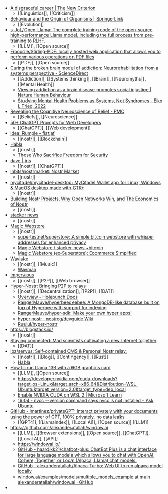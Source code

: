 - [A disgraceful career | The New Criterion](https://newcriterion.com/issues/2004/9/a-disgraceful-career)
	- [[Linguistics]], [[Criticism]]
- [Behaviour and the Origin of Organisms | SpringerLink](https://link.springer.com/article/10.1007/s11084-023-09635-0)
	- [[Evolution]]
- [s-JoL/Open-Llama: The complete training code of the open-source high-performance Llama model, including the full process from pre-training to RLHF.](https://github.com/s-JoL/Open-Llama)
	- [[LLM]], [[Open source]]
- [Frooodle/Stirling-PDF: locally hosted web application that allows you to perform various operations on PDF files](https://github.com/Frooodle/Stirling-PDF)
	- [[PDF]], [[Open source]]
- [Curing the broken brain model of addiction: Neurorehabilitation from a systems perspective - ScienceDirect](https://www.sciencedirect.com/science/article/pii/S0306460320307322)
	- [[Addiction]], [[Systems thinking]], [[Brain]], [[Neuromyths]], [[Mental Health]]
	- [Viewing addiction as a brain disease promotes social injustice | Nature Human Behaviour](https://www.nature.com/articles/s41562-017-0055)
	- [Studying Mental Health Problems as Systems, Not Syndromes - Eiko I. Fried, 2022](https://journals.sagepub.com/doi/10.1177/09637214221114089)
- [Revealing the Cognitive Neuroscience of Belief - PMC](https://www.ncbi.nlm.nih.gov/pmc/articles/PMC9339788/)
	- [[Beliefs]], [[Neuroscience]]
- [50+ ChatGPT Prompts for Web Developers](https://www.builder.io/blog/ai-prompts-for-web-developers-chatgpt)
	- [[ChatGPT]], [[Web development]]
- [idea: Rumple – fiatjaf](https://fiatjaf.com/rumple.html)
	- [[nostr]], [[Blockchain]]
- [Habla](https://habla.news/)
	- [[nostr]]
	- [Those Who Sacrifice Freedom for Security](https://habla.news/a/naddr1qqxnzd3cxv6nqwfjxymrvvfkqy0hwumn8ghj7mn0wd68yttjv4kxz7fwdehkkmm5v9ex7tnrdakj7qg3waehxw309ahx7um5wgh8w6twv5hsz8nhwden5te0wfjkccte9ehx7um5wgh8w6tjv4jxuet59e48qtczype0ja24q8s6g3j0wfmascfq7el87lkr4p80dqfucasxha0qsu8lxqcyqqq823czv8cwh)
- [dave | iris](https://iris.to/gpt3@jb55.com)
	- [[nostr]], [[ChatGPT]]
- [lnbits/nostrmarket: Nostr Market](https://github.com/lnbits/nostrmarket#nostr-market)
	- [[nostr]]
- [mycitadel/mycitadel-desktop: MyCitadel Wallet app for Linux, Windows & MacOS desktop made with GTK+](https://github.com/mycitadel/mycitadel-desktop)
	- [[nostr]]
- [Building Nostr Projects, Why Open Networks Win, and The Economics of Nostr](https://youtu.be/uhKRBo-U4Bk)
	- [[nostr]]
- [stacker news](https://stacker.news/)
	- [[nostr]]
- [Magic Webstore](https://magicwebstore.xyz/onboard.html)
	- [[nostr]]
	- [supertestnet/superstore: A simple bitcoin webstore with whisper addresses for enhanced privacy](https://github.com/supertestnet/superstore)
	- [Magic Webstore \ stacker news ~bitcoin](https://stacker.news/items/177667)
	- [Magic Webstore (ex-Superstore): Ecommerce Simplified](https://www.nobsbitcoin.com/magic-webstore/)
- [Wavlake](https://www.wavlake.com/)
	- [[nostr]], [[Music]]
	- [Wavman](https://www.wavman.app/)
- [Impervious](https://www.impervious.ai/)
	- [[nostr]], [[P2P]], [[Web browser]]
- [Hyper-Nostr: Bringing P2P to relays](https://blogstack.io/naddr1qqyxzv34xg6kzep3qy28wumn8ghj7un9d3shjtnyv9kh2uewd9hsygx4ksg8gqh23g3hr8uv0lzhul4t5679fe7zmf3t8ycqyp7p26tc7ypsgqqqw4rs3zmjue)
	- [[nostr]], [[Decentralization]], [[P2P]], [[DAT]]
	- [Overview - Holepunch Docs](https://docs.holepunch.to/)
	- [RangerMauve/hyperbeedeebee: A MongoDB-like database built on top of Hyperbee with support for indexing](https://github.com/RangerMauve/hyperbeedeebee)
	- [RangerMauve/hyper-sdk: Make your own hyper apps!](https://github.com/rangermauve/hyper-sdk)
	- [hyper nostr · nostrcg/devguide Wiki](https://github.com/nostrcg/devguide/wiki/hyper-nostr)
	- [Ruulul/hyper-nostr](https://github.com/Ruulul/hyper-nostr)
- https://blogstack.io/
	- [[nostr]]
- [Staying connected: Mad scientists cultivating a new Internet together](https://blog.dat-ecosystem.org/staying-connected/)
	- [[DAT]]
- [ibz/servus: Self-contained CMS & Personal Nostr relay.](https://github.com/ibz/servus)
	- [[nostr]], [[Blog]], [[Contingency]], [[Rust]]
	- [Habla](https://habla.news/)
- [How to run Llama 13B with a 6GB graphics card](https://gist.github.com/rain-1/8cc12b4b334052a21af8029aa9c4fafc)
	- [[LLM]], [[Open source]]
	- https://developer.nvidia.com/cuda-downloads?target_os=Linux&target_arch=x86_64&Distribution=WSL-Ubuntu&target_version=2.0&target_type=deb_local
	- [Enable NVIDIA CUDA on WSL 2 | Microsoft Learn](https://learn.microsoft.com/en-us/windows/ai/directml/gpu-cuda-in-wsl)
	- [16.04 - nvcc --version command says nvcc is not installed - Ask Ubuntu](https://askubuntu.com/questions/885610/nvcc-version-command-says-nvcc-is-not-installed)
- [GitHub - imartinez/privateGPT: Interact privately with your documents using the power of GPT, 100% privately, no data leaks](https://github.com/imartinez/privateGPT)
	- [[GPT4]], [[LlamaIndex]], [[Local AI]], [[Open source]],[[LLM]]
- https://github.com/alexanderatallah/window.ai
	- [[LLM]], [[Browser extensions]], [[Open source]], [[ChatGPT]], [[Local AI]], [[API]]
	- https://windowai.io/
	- [GitHub - haardikk21/chatbot-plus: ChatBot Plus is a chat interface for large language models which allows you to chat with OpenAI, Cohere, Together, or Local (Alpaca, Llama) chat models.](https://github.com/haardikk21/chatbot-plus)
	- [GitHub - alexanderatallah/Alpaca-Turbo: Web UI to run alpaca model locally](https://github.com/alexanderatallah/Alpaca-Turbo#using-the-api)
	- [window.ai/examples/models/multiple_models_example at main · alexanderatallah/window.ai · GitHub](https://github.com/alexanderatallah/window.ai/tree/main/examples/models/multiple_models_example)
-